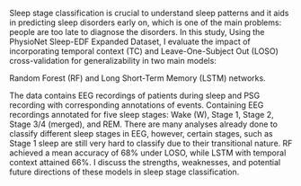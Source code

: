 Sleep stage classification is crucial to understand sleep patterns and it aids in predicting sleep disorders early 
on, which is one of the main problems: people are too late to diagnose the disorders. 
In this study, Using the PhysioNet 
Sleep-EDF Expanded Dataset, I evaluate the impact of incorporating temporal context (TC) and Leave-One-Subject
Out (LOSO) cross-validation for generalizability in two main models: 

Random Forest (RF) and Long Short-Term Memory (LSTM) networks.

The data contains EEG recordings of patients during sleep and PSG recording with 
corresponding annotations of events. Containing EEG recordings annotated for five sleep stages: Wake (W), Stage 1, 
Stage 2, Stage 3/4 (merged), and REM. There are many analyses already done to classify different sleep stages in 
EEG, however, certain stages, such as Stage 1 sleep are still very hard to classify due to their transitional nature. RF 
achieved a mean accuracy of 68% under LOSO, while LSTM with temporal context attained 66%. I discuss the 
strengths, weaknesses, and potential future directions of these models in sleep stage classification.
